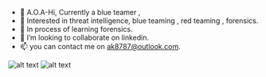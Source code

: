 - 👋 A.O.A-Hi, Currently a blue teamer ,
- 👀 Interested in threat intelligence, blue teaming , red teaming , forensics. 
- 🌱 In process of learning forensics.
- 💞️ I’m looking to collaborate on linkedin.
- 📫 you can contact me on ak8787@outlook.com.

![alt text](https://c.tenor.com/5ry-200hErMAAAAM/hacker-hacker-man.gif "Logo Title Text 1")
![alt text](https://c.tenor.com/R4riaEBdEOkAAAAd/hackerman-loweffortpunks.gif "Logo Title Text 1")




<!---
System-CTL/System-CTL is a ✨ special ✨ repository because its `README.md` (this file) appears on your GitHub profile.
You can click the Preview link to take a look at your changes.
--->
